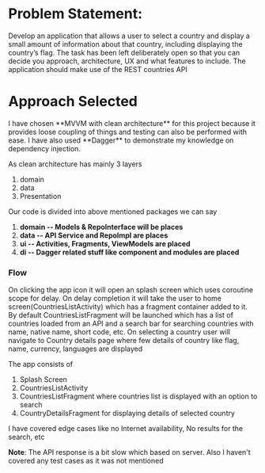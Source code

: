 <h1>Problem Statement:</h1>
Develop an application that allows a user to select a country and display a
small amount of information about that country, including displaying the
country’s flag. The task has been left deliberately open so that you can
decide you approach, architecture, UX and what features to include.
The application should make use of the REST countries API

<h1>Approach Selected</h1>
I have chosen **MVVM with clean architecture** for this project because it
provides loose coupling of things and testing can also be performed with ease. I have also used **Dagger**
to demonstrate my knowledge on dependency injection.

As clean architecture has mainly 3 layers
1. domain
3. data
3. Presentation

Our code is divided into above mentioned packages we can say
1. **domain -- Models & RepoInterface will be places**
2. **data  -- API Service and RepoImpl are places**
3. **ui   -- Activities, Fragments, ViewModels are placed**
4. **di  -- Dagger related stuff like  component and modules are placed**

<h3>Flow</h3>
On clicking the app icon it will open an splash screen which uses coroutine scope for delay.
 On delay completion it will take the user to home screen(CountriesListActivity) which has a fragment container added to it.
 By default CountriesListFragment will be launched which has a list of countries loaded from an API and a search bar for searching countries with name, native name, short code, etc.
 On selecting a country user will navigate to Country details page where few details of country like flag, name,
 currency, languages are displayed


The app consists of
 1. Splash Screen
 2. CountriesListActivity
 3. CountriesListFragment where countries list is displayed with an option to search
 4. CountryDetailsFragment for displaying details of selected country

I have covered edge cases like no Internet availability, No results for the search, etc

**Note**: The API response is a bit slow which based on server.
 Also I haven't covered any test cases as it was not mentioned
